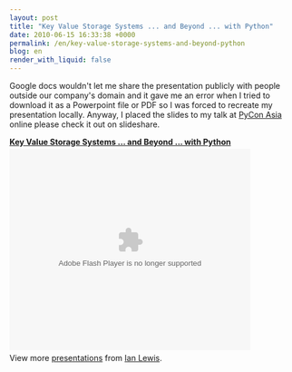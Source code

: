 ```yaml
---
layout: post
title: "Key Value Storage Systems ... and Beyond ... with Python"
date: 2010-06-15 16:33:38 +0000
permalink: /en/key-value-storage-systems-and-beyond-python
blog: en
render_with_liquid: false
---
```


<p>Google docs wouldn't let me share the presentation publicly with people outside our company's domain and it gave me an error when I tried to download it as a Powerpoint file or PDF so I was forced to recreate my presentation locally. Anyway, I placed the slides to my talk at <a href="http://pycon.sit.rp.sg/">PyCon Asia</a> online please check it out on slideshare.</p>

<div style="width:425px" id="__ss_4503000"><strong style="display:block;margin:12px 0 4px"><a href="http://www.slideshare.net/IanMLewis/key-value-4503000" title="Key Value Storage Systems ... and Beyond ... with Python">Key Value Storage Systems ... and Beyond ... with Python</a></strong><object id="__sse4503000" width="425" height="355"><param name="movie" value="http://static.slidesharecdn.com/swf/ssplayer2.swf?doc=key-value-100615000044-phpapp02&stripped_title=key-value-4503000" /><param name="allowFullScreen" value="true"/><param name="allowScriptAccess" value="always"/><embed name="__sse4503000" src="http://static.slidesharecdn.com/swf/ssplayer2.swf?doc=key-value-100615000044-phpapp02&stripped_title=key-value-4503000" type="application/x-shockwave-flash" allowscriptaccess="always" allowfullscreen="true" width="425" height="355"></embed></object><div style="padding:5px 0 12px">View more <a href="http://www.slideshare.net/">presentations</a> from <a href="http://www.slideshare.net/IanMLewis">Ian Lewis</a>.</div></div>
